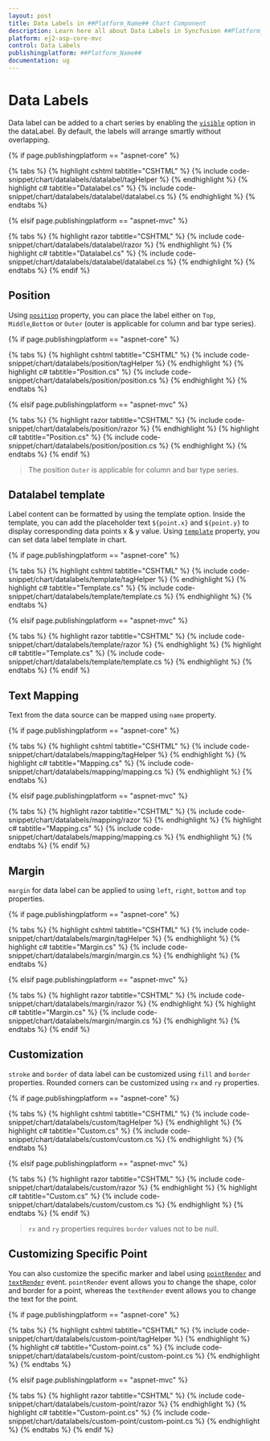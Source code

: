 ```yaml
---
layout: post
title: Data Labels in ##Platform_Name## Chart Component
description: Learn here all about Data Labels in Syncfusion ##Platform_Name## Chart component of Syncfusion Essential JS 2 and more.
platform: ej2-asp-core-mvc
control: Data Labels
publishingplatform: ##Platform_Name##
documentation: ug
---
```



# Data Labels

Data label can be added to a chart series by enabling the [`visible`](https://help.syncfusion.com/cr/aspnetcore-js2/Syncfusion.EJ2.Charts.ChartSeries.html#Syncfusion_EJ2_Charts_ChartSeries_Marker)
option in the dataLabel. By default, the labels will arrange smartly without overlapping.

{% if page.publishingplatform == "aspnet-core" %}

{% tabs %}
{% highlight cshtml tabtitle="CSHTML" %}
{% include code-snippet/chart/datalabels/datalabel/tagHelper %}
{% endhighlight %}
{% highlight c# tabtitle="Datalabel.cs" %}
{% include code-snippet/chart/datalabels/datalabel/datalabel.cs %}
{% endhighlight %}
{% endtabs %}

{% elsif page.publishingplatform == "aspnet-mvc" %}

{% tabs %}
{% highlight razor tabtitle="CSHTML" %}
{% include code-snippet/chart/datalabels/datalabel/razor %}
{% endhighlight %}
{% highlight c# tabtitle="Datalabel.cs" %}
{% include code-snippet/chart/datalabels/datalabel/datalabel.cs %}
{% endhighlight %}
{% endtabs %}
{% endif %}



## Position

Using [`position`](https://help.syncfusion.com/cr/aspnetcore-js2/Syncfusion.EJ2.Charts.ChartSeries.html#Syncfusion_EJ2_Charts_ChartSeries_Marker) property, you can place the label either on
`Top`, `Middle`,`Bottom` or `Outer` (outer is applicable for column and bar type series).

{% if page.publishingplatform == "aspnet-core" %}

{% tabs %}
{% highlight cshtml tabtitle="CSHTML" %}
{% include code-snippet/chart/datalabels/position/tagHelper %}
{% endhighlight %}
{% highlight c# tabtitle="Position.cs" %}
{% include code-snippet/chart/datalabels/position/position.cs %}
{% endhighlight %}
{% endtabs %}

{% elsif page.publishingplatform == "aspnet-mvc" %}

{% tabs %}
{% highlight razor tabtitle="CSHTML" %}
{% include code-snippet/chart/datalabels/position/razor %}
{% endhighlight %}
{% highlight c# tabtitle="Position.cs" %}
{% include code-snippet/chart/datalabels/position/position.cs %}
{% endhighlight %}
{% endtabs %}
{% endif %}



> The position `Outer` is applicable for column and bar type series.

## Datalabel template

Label content can be formatted by using the template option. Inside the template, you can add the placeholder text
`${point.x}` and `${point.y}` to display corresponding data points x & y value.
Using [`template`](https://help.syncfusion.com/cr/aspnetcore-js2/Syncfusion.EJ2.Charts.ChartDataLabelSettings.html#Syncfusion_EJ2_Charts_ChartDataLabelSettings_Template) property, you can set data label template
in chart.

{% if page.publishingplatform == "aspnet-core" %}

{% tabs %}
{% highlight cshtml tabtitle="CSHTML" %}
{% include code-snippet/chart/datalabels/template/tagHelper %}
{% endhighlight %}
{% highlight c# tabtitle="Template.cs" %}
{% include code-snippet/chart/datalabels/template/template.cs %}
{% endhighlight %}
{% endtabs %}

{% elsif page.publishingplatform == "aspnet-mvc" %}

{% tabs %}
{% highlight razor tabtitle="CSHTML" %}
{% include code-snippet/chart/datalabels/template/razor %}
{% endhighlight %}
{% highlight c# tabtitle="Template.cs" %}
{% include code-snippet/chart/datalabels/template/template.cs %}
{% endhighlight %}
{% endtabs %}
{% endif %}



## Text Mapping

Text from the data source can be mapped using `name` property.

{% if page.publishingplatform == "aspnet-core" %}

{% tabs %}
{% highlight cshtml tabtitle="CSHTML" %}
{% include code-snippet/chart/datalabels/mapping/tagHelper %}
{% endhighlight %}
{% highlight c# tabtitle="Mapping.cs" %}
{% include code-snippet/chart/datalabels/mapping/mapping.cs %}
{% endhighlight %}
{% endtabs %}

{% elsif page.publishingplatform == "aspnet-mvc" %}

{% tabs %}
{% highlight razor tabtitle="CSHTML" %}
{% include code-snippet/chart/datalabels/mapping/razor %}
{% endhighlight %}
{% highlight c# tabtitle="Mapping.cs" %}
{% include code-snippet/chart/datalabels/mapping/mapping.cs %}
{% endhighlight %}
{% endtabs %}
{% endif %}



## Margin

`margin` for data label can be applied to using `left`, `right`, `bottom` and `top` properties.

{% if page.publishingplatform == "aspnet-core" %}

{% tabs %}
{% highlight cshtml tabtitle="CSHTML" %}
{% include code-snippet/chart/datalabels/margin/tagHelper %}
{% endhighlight %}
{% highlight c# tabtitle="Margin.cs" %}
{% include code-snippet/chart/datalabels/margin/margin.cs %}
{% endhighlight %}
{% endtabs %}

{% elsif page.publishingplatform == "aspnet-mvc" %}

{% tabs %}
{% highlight razor tabtitle="CSHTML" %}
{% include code-snippet/chart/datalabels/margin/razor %}
{% endhighlight %}
{% highlight c# tabtitle="Margin.cs" %}
{% include code-snippet/chart/datalabels/margin/margin.cs %}
{% endhighlight %}
{% endtabs %}
{% endif %}



## Customization

`stroke` and `border` of data label can be customized using `fill` and `border` properties. Rounded corners
can be customized using `rx` and `ry` properties.

{% if page.publishingplatform == "aspnet-core" %}

{% tabs %}
{% highlight cshtml tabtitle="CSHTML" %}
{% include code-snippet/chart/datalabels/custom/tagHelper %}
{% endhighlight %}
{% highlight c# tabtitle="Custom.cs" %}
{% include code-snippet/chart/datalabels/custom/custom.cs %}
{% endhighlight %}
{% endtabs %}

{% elsif page.publishingplatform == "aspnet-mvc" %}

{% tabs %}
{% highlight razor tabtitle="CSHTML" %}
{% include code-snippet/chart/datalabels/custom/razor %}
{% endhighlight %}
{% highlight c# tabtitle="Custom.cs" %}
{% include code-snippet/chart/datalabels/custom/custom.cs %}
{% endhighlight %}
{% endtabs %}
{% endif %}



> `rx` and `ry` properties requires `border` values not to be null.

## Customizing Specific Point

You can also customize the specific marker and label using
[`pointRender`](https://help.syncfusion.com/cr/aspnetcore-js2/Syncfusion.EJ2.Charts.Chart.html#Syncfusion_EJ2_Charts_Chart_PointRender) and
[`textRender`](https://help.syncfusion.com/cr/aspnetcore-js2/Syncfusion.EJ2.Charts.Chart.html#Syncfusion_EJ2_Charts_Chart_TextRender) event.
 `pointRender` event allows you to change the shape, color and border for a point, whereas the `textRender` event
allows you to change the text for the point.

{% if page.publishingplatform == "aspnet-core" %}

{% tabs %}
{% highlight cshtml tabtitle="CSHTML" %}
{% include code-snippet/chart/datalabels/custom-point/tagHelper %}
{% endhighlight %}
{% highlight c# tabtitle="Custom-point.cs" %}
{% include code-snippet/chart/datalabels/custom-point/custom-point.cs %}
{% endhighlight %}
{% endtabs %}

{% elsif page.publishingplatform == "aspnet-mvc" %}

{% tabs %}
{% highlight razor tabtitle="CSHTML" %}
{% include code-snippet/chart/datalabels/custom-point/razor %}
{% endhighlight %}
{% highlight c# tabtitle="Custom-point.cs" %}
{% include code-snippet/chart/datalabels/custom-point/custom-point.cs %}
{% endhighlight %}
{% endtabs %}
{% endif %}


